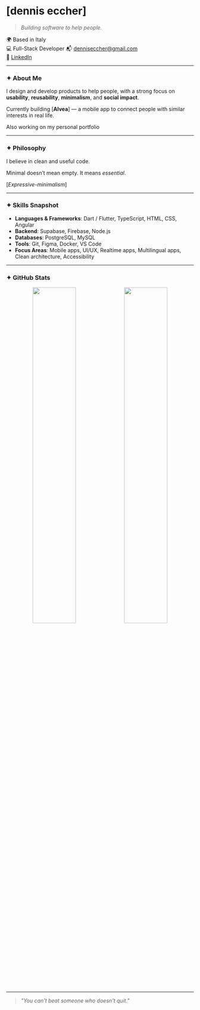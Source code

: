 # [dennis eccher]

> *Building software to help people.*

🌍 Based in Italy  
💻 Full-Stack Developer
📬 denniseccher@gmail.com  
📎 [LinkedIn](https://www.linkedin.com/in/dennis-eccher-96602a2a7/)

---

### ✦ About Me

I design and develop products to help people, with a strong focus on **usability**, **reusability**, **minimalism**, and **social impact**.

Currently building [**Alvea**] — a mobile app to connect people with similar interests in real life.

Also working on my personal portfolio

---

### ✦ Philosophy

I believe in clean and useful code.

Minimal doesn’t mean empty. It means *essential*.

[*Expressive-minimalism*]

---

### ✦ Skills Snapshot

- **Languages & Frameworks**: Dart / Flutter, TypeScript, HTML, CSS, Angular
- **Backend**: Supabase, Firebase, Node.js
- **Databases**: PostgreSQL, MySQL
- **Tools**: Git, Figma, Docker, VS Code
- **Focus Areas**: Mobile apps, UI/UX, Realtime apps, Multilingual apps, Clean architecture, Accessibility

---

### ✦ GitHub Stats

<p align="center">
  <img src="https://github-readme-stats.vercel.app/api?username=denniseccher&show_icons=true&hide_title=true&hide_rank=true&include_all_commits=true&hide=issues&theme=transparent" width="48%" />
  <img src="https://github-readme-stats.vercel.app/api/top-langs/?username=denniseccher&layout=compact&theme=transparent&hide_title=true" width="48%" />
</p>

---

> *"You can't beat someone who doesn't quit."*
